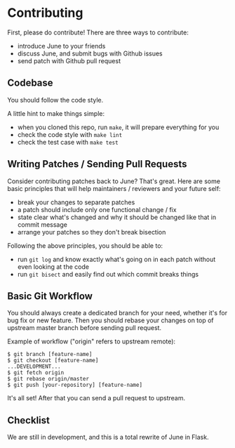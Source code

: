 # Contributing

First, please do contribute! There are three ways to contribute:

- introduce June to your friends
- discuss June, and submit bugs with Github issues
- send patch with Github pull request


## Codebase

You should follow the code style.

A little hint to make things simple:

- when you cloned this repo, run `make`, it will prepare everything for you
- check the code style with `make lint`
- check the test case with `make test`


## Writing Patches / Sending Pull Requests

Consider contributing patches back to June? That's great. Here are some basic principles that will help maintainers / reviewers and your future self:

- break your changes to separate patches
- a patch should include only one functional change / fix
- state clear what's changed and why it should be changed like that in commit message
- arrange your patches so they don't break bisection

Following the above principles, you should be able to:

- run `git log` and know exactly what's going on in each patch without even looking at the code
- run `git bisect` and easily find out which commit breaks things


## Basic Git Workflow

You should always create a dedicated branch for your need, whether it's for bug fix or new feature. Then you should rebase your changes on top of upstream master branch before sending pull request.

Example of workflow ("origin" refers to upstream remote):

```
$ git branch [feature-name]
$ git checkout [feature-name]
...DEVELOPMENT...
$ git fetch origin
$ git rebase origin/master
$ git push [your-repository] [feature-name]
```

It's all set! After that you can send a pull request to upstream.

## Checklist

We are still in development, and this is a total rewrite of June in Flask.
